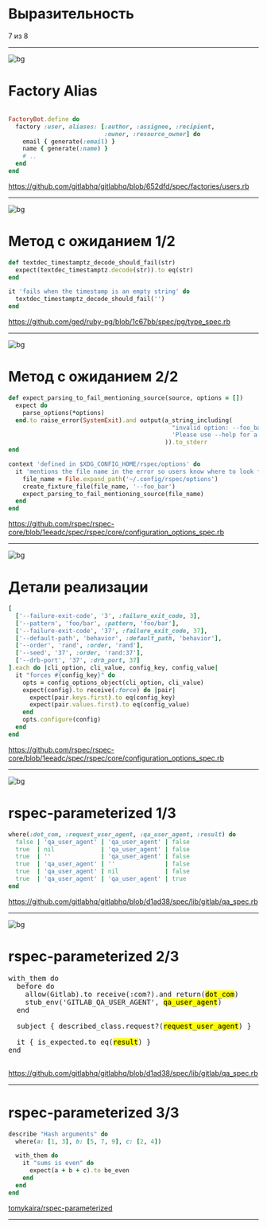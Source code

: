 # Выразительность
7 из 8

---

<!-- header: Выразительность 7 из 8 -->

![bg](img/bg/gitlab.png)

# Factory Alias

```ruby

FactoryBot.define do
  factory :user, aliases: [:author, :assignee, :recipient,
                           :owner, :resource_owner] do
    email { generate(:email) }
    name { generate(:name) }
    # ..
  end
end
```
<a class="link--source" href="https://github.com/gitlabhq/gitlabhq/blob/652dfd/spec/factories/users.rb">https://github.com/gitlabhq/gitlabhq/blob/652dfd/spec/factories/users.rb</a>


---

![bg](img/bg/pg.png)

# Метод с ожиданием 1/2

```ruby
def textdec_timestamptz_decode_should_fail(str)
  expect(textdec_timestamptz.decode(str)).to eq(str)
end

it 'fails when the timestamp is an empty string' do
  textdec_timestamptz_decode_should_fail('')
end
```

<a class="link--source" href="https://github.com/ged/ruby-pg/blob/1c67bb/spec/pg/type_spec.rb">https://github.com/ged/ruby-pg/blob/1c67bb/spec/pg/type_spec.rb</a>


---

![bg](img/bg/rspec.png)

# Метод с ожиданием 2/2


```ruby
def expect_parsing_to_fail_mentioning_source(source, options = [])
  expect do
    parse_options(*options)
  end.to raise_error(SystemExit).and output(a_string_including(
                                              "invalid option: --foo_bar (defined in #{source})",
                                              'Please use --help for a listing of valid options'
                                            )).to_stderr
end

context 'defined in $XDG_CONFIG_HOME/rspec/options' do
  it 'mentions the file name in the error so users know where to look for it' do
    file_name = File.expand_path('~/.config/rspec/options')
    create_fixture_file(file_name, '--foo_bar')
    expect_parsing_to_fail_mentioning_source(file_name)
  end
end
```

<a class="link--source" href="https://github.com/rspec/rspec-core/blob/1eeadc/spec/rspec/core/configuration_options_spec.rb">https://github.com/rspec/rspec-core/blob/1eeadc/spec/rspec/core/configuration_options_spec.rb</a>


---

![bg](img/warning.png)

# Детали реализации


```ruby
[
  ['--failure-exit-code', '3', :failure_exit_code, 3],
  ['--pattern', 'foo/bar', :pattern, 'foo/bar'],
  ['--failure-exit-code', '37', :failure_exit_code, 37],
  ['--default-path', 'behavior', :default_path, 'behavior'],
  ['--order', 'rand', :order, 'rand'],
  ['--seed', '37', :order, 'rand:37'],
  ['--drb-port', '37', :drb_port, 37]
].each do |cli_option, cli_value, config_key, config_value|
  it "forces #{config_key}" do
    opts = config_options_object(cli_option, cli_value)
    expect(config).to receive(:force) do |pair|
      expect(pair.keys.first).to eq(config_key)
      expect(pair.values.first).to eq(config_value)
    end
    opts.configure(config)
  end
end
```

<a class="link--source" href="https://github.com/rspec/rspec-core/blob/1eeadc/spec/rspec/core/configuration_options_spec.rb">https://github.com/rspec/rspec-core/blob/1eeadc/spec/rspec/core/configuration_options_spec.rb</a>


---

![bg](img/bg/gitlab.png)

# rspec-parameterized 1/3

```ruby
where(:dot_com, :request_user_agent, :qa_user_agent, :result) do
  false | 'qa_user_agent' | 'qa_user_agent' | false
  true  | nil             | 'qa_user_agent' | false
  true  | ''              | 'qa_user_agent' | false
  true  | 'qa_user_agent' | ''              | false
  true  | 'qa_user_agent' | nil             | false
  true  | 'qa_user_agent' | 'qa_user_agent' | true
end
```

<a class="link--source" href="https://github.com/gitlabhq/gitlabhq/blob/d1ad38/spec/lib/gitlab/qa_spec.rb">https://github.com/gitlabhq/gitlabhq/blob/d1ad38/spec/lib/gitlab/qa_spec.rb</a>

---

![bg](img/bg/gitlab.png)

# rspec-parameterized 2/3


<pre>
with_them do
  before do
    allow(Gitlab).to receive(:com?).and_return(<mark>dot_com</mark>)
    stub_env('GITLAB_QA_USER_AGENT', <mark>qa_user_agent</mark>)
  end

  subject { described_class.request?(<mark>request_user_agent</mark>) }

  it { is_expected.to eq(<mark>result</mark>) }
end

</pre>

<a class="link--source" href="https://github.com/gitlabhq/gitlabhq/blob/d1ad38/spec/lib/gitlab/qa_spec.rb">https://github.com/gitlabhq/gitlabhq/blob/d1ad38/spec/lib/gitlab/qa_spec.rb</a>

---

# rspec-parameterized 3/3

```ruby
describe "Hash arguments" do
  where(a: [1, 3], b: [5, 7, 9], c: [2, 4])

  with_them do
    it "sums is even" do
      expect(a + b + c).to be_even
    end
  end
end
```

<a class="link--source" href="https://github.com/tomykaira/rspec-parameterized">tomykaira/rspec-parameterized</a>


---


<!-- header: "" -->
